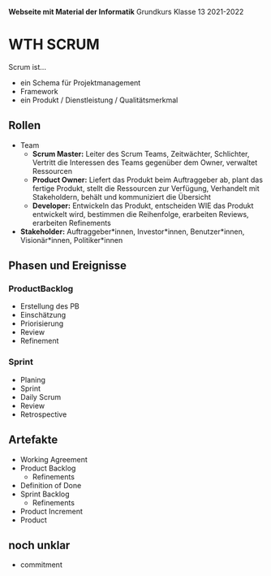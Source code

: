 **Webseite mit Material der Informatik**
	Grundkurs Klasse 13 2021-2022

# WTH SCRUM

Scrum ist...

* ein Schema für Projektmanagement
* Framework
* ein Produkt / Dienstleistung / Qualitätsmerkmal

## Rollen

* Team
  * **Scrum Master:** Leiter des Scrum Teams, Zeitwächter, Schlichter, Vertritt die Interessen des Teams gegenüber dem Owner, verwaltet Ressourcen
  * **Product Owner:** Liefert das Produkt beim Auftraggeber ab, plant das fertige Produkt, stellt die Ressourcen zur Verfügung, Verhandelt mit Stakeholdern, behält und kommuniziert die Übersicht
  * **Developer:** Entwickeln das Produkt, entscheiden WIE das Produkt entwickelt wird, bestimmen die Reihenfolge, erarbeiten Reviews, erarbeiten Refinements
* **Stakeholder:** Auftraggeber\*innen, Investor\*innen, Benutzer\*innen, Visionär\*innen, Politiker\*innen

## Phasen und Ereignisse

### ProductBacklog
* Erstellung des PB
* Einschätzung
* Priorisierung
* Review
* Refinement

### Sprint

* Planing
* Sprint
* Daily Scrum
* Review
* Retrospective

## Artefakte

* Working Agreement
* Product Backlog
  * Refinements
* Definition of Done
* Sprint Backlog
  * Refinements
* Product Increment
* Product

## noch unklar

* commitment

